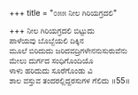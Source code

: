 +++
title = "೦೫೫ ನೀಲ ಗಿರಿಯಗ್ರದಲಿ"

+++
ನೀಲ ಗಿರಿಯಗ್ರದಲಿ ಬಿಟ್ಟುದು  
ಪಾಳೆಯವು ಬೊಬ್ಬೆಯಲಿ ದಿಕ್ಕಿನ  
ಮೂಲೆ ಬಿರಿದುದು ಜರಿದವದ್ರಿಗಳೇನನುಸುರುವೆನು  
ಮೇಲು ದುರ್ಗದ ಸಂಧಿಗೊಂದಿಯೊ  
ಳಾಳು ಹರಿದುದು ಸೂರೆಗೊಂಡು ವಿ  
ಶಾಲ ವಸ್ತುವ ತಂದರಲ್ಲಿದ್ದರಸುಗಳ ಗೆಲಿದು     ॥55॥